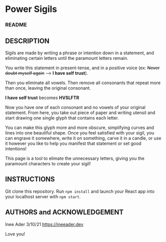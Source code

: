 # Power Sigils

### README

## DESCRIPTION
Sigils are made by writing a phrase or intention down in a statement, and eliminating certain letters until the paramount letters remain. 

You write this statement in present-tense, and in a positive voice (ex: ~~Never doubt myself again~~ --> **I have self trust**). 

Then you eliminate all vowels. Then remove all consonants that repeat more than once, leaving the original consonant. 

**I have self trust** becomes **HVSLFTR**

Now you have one of each consonant and no vowels of your original statement. From here, you take out piece of paper and writing utensil and start drawing one single glyph that contains each letter. 

You can make this glyph more and more obscure, simplifying curves and lines into one beautiful shape. Once you feel satisfied with your sigil, you can engrave it somewhere, write it on something, carve it in a candle, or use it however you like to help you manifest that statement or set good intentions! 

This page is a tool to elimate the unnecessary letters, giving you the paramount characters to create your sigil! 

## INSTRUCTIONS
Git clone this repository. Run `npm install` and launch your React app into your localhost server with `npm start`. 

## AUTHORS and ACKNOWLEDGEMENT
Inee Ader 3/10/21
https://ineeader.dev

Love you!

